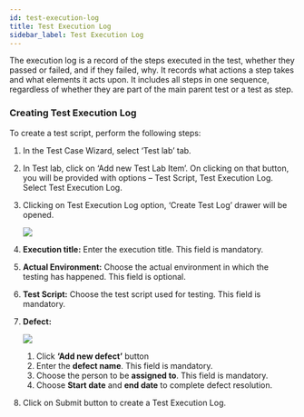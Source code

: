 ```yaml
---
id: test-execution-log
title: Test Execution Log
sidebar_label: Test Execution Log
---
```


The execution log is a record of the steps executed in the test, whether they passed or failed, and if they failed, why. It records what actions a step takes and what elements it acts upon. It includes all steps in one sequence, regardless of whether they are part of the main parent test or a test as step.

### Creating Test Execution Log

To create a test script, perform the following steps:

1. In the Test Case Wizard, select ‘Test lab’ tab.
2. In Test lab, click on ‘Add new Test Lab Item’. On clicking on that button, you will be provided with options – Test Script, Test Execution Log. Select Test Execution Log.
3. Clicking on Test Execution Log option, ‘Create Test Log’ drawer will be opened.

   ![](https://storage.googleapis.com/ktern-docs-files/test-log.png)

4. **Execution title:** Enter the execution title. This field is mandatory.
5. **Actual Environment:** Choose the actual environment in which the testing has happened. This field is optional.
6. **Test Script:** Choose the test script used for testing. This field is mandatory.
7. **Defect:**

   ![](https://storage.googleapis.com/ktern-docs-files/test-log-1.png)

   1. Click **‘Add new defect’** button
   2. Enter the **defect name**. This field is mandatory.
   3. Choose the person to be **assigned to**. This field is mandatory.
   4. Choose **Start date** and **end date** to complete defect resolution.

8. Click on Submit button to create a Test Execution Log.
